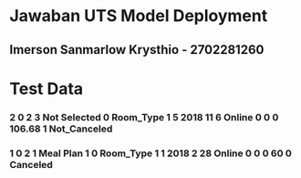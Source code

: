 # Jawaban UTS Model Deployment
## Imerson Sanmarlow Krysthio - 2702281260

# Test Data
### 2	0	2	3	Not Selected	0	Room_Type 1	5	2018	11	6	Online	0	0	0	106.68	1	Not_Canceled
### 1	0	2	1	Meal Plan 1	0	Room_Type 1	1	2018	2	28	Online	0	0	0	60	0	Canceled
